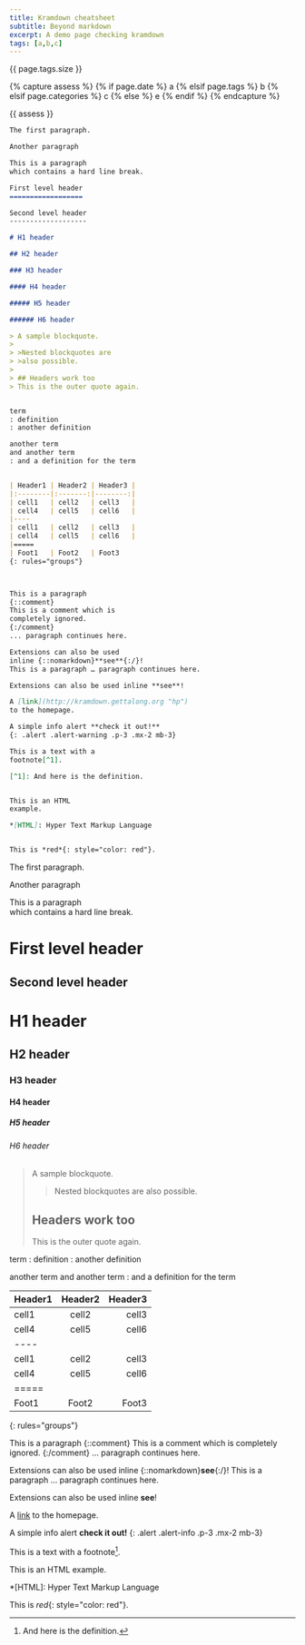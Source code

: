 ```yaml
---
title: Kramdown cheatsheet
subtitle: Beyond markdown
excerpt: A demo page checking kramdown
tags: [a,b,c]
---
```


{{ page.tags.size }}

{% capture assess %}
{% if page.date %}
a
{% elsif page.tags %}
b
{% elsif page.categories %}
c
{% else %}
e
{% endif %}
{% endcapture %}

{{ assess }}

```markdown
The first paragraph.

Another paragraph

This is a paragraph  
which contains a hard line break.

First level header
==================

Second level header
-------------------

# H1 header

## H2 header

### H3 header

#### H4 header

##### H5 header

###### H6 header

> A sample blockquote.
>
> >Nested blockquotes are
> >also possible.
>
> ## Headers work too
> This is the outer quote again.


term
: definition
: another definition

another term
and another term
: and a definition for the term


| Header1 | Header2 | Header3 |
|:--------|:-------:|--------:|
| cell1   | cell2   | cell3   |
| cell4   | cell5   | cell6   |
|----
| cell1   | cell2   | cell3   |
| cell4   | cell5   | cell6   |
|=====
| Foot1   | Foot2   | Foot3
{: rules="groups"}



This is a paragraph
{::comment}
This is a comment which is
completely ignored.
{:/comment}
... paragraph continues here.

Extensions can also be used
inline {::nomarkdown}**see**{:/}!
This is a paragraph … paragraph continues here.

Extensions can also be used inline **see**!

A [link](http://kramdown.gettalong.org "hp")
to the homepage.

A simple info alert **check it out!**
{: .alert .alert-warning .p-3 .mx-2 mb-3}

This is a text with a
footnote[^1].

[^1]: And here is the definition.


This is an HTML
example.

*[HTML]: Hyper Text Markup Language


This is *red*{: style="color: red"}.
```

The first paragraph.

Another paragraph

This is a paragraph  
which contains a hard line break.

First level header
==================

Second level header
-------------------

# H1 header

## H2 header

### H3 header

#### H4 header

##### H5 header

###### H6 header

> A sample blockquote.
>
> >Nested blockquotes are
> >also possible.
>
> ## Headers work too
> This is the outer quote again.


term
: definition
: another definition

another term
and another term
: and a definition for the term


| Header1 | Header2 | Header3 |
|:--------|:-------:|--------:|
| cell1   | cell2   | cell3   |
| cell4   | cell5   | cell6   |
|----
| cell1   | cell2   | cell3   |
| cell4   | cell5   | cell6   |
|=====
| Foot1   | Foot2   | Foot3
{: rules="groups"}



This is a paragraph
{::comment}
This is a comment which is
completely ignored.
{:/comment}
... paragraph continues here.

Extensions can also be used
inline {::nomarkdown}**see**{:/}!
This is a paragraph … paragraph continues here.

Extensions can also be used inline **see**!

A [link](http://kramdown.gettalong.org "hp")
to the homepage.

A simple info alert **check it out!**
{: .alert .alert-info .p-3 .mx-2 mb-3}

This is a text with a
footnote[^1].

[^1]: And here is the definition.


This is an HTML
example.

*[HTML]: Hyper Text Markup Language


This is *red*{: style="color: red"}.